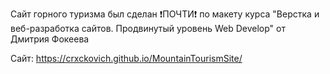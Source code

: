 Сайт горного туризма был сделан ❗ПОЧТИ❗ по макету курса "Верстка и веб-разработка сайтов. Продвинутый уровень Web Develop" от Дмитрия Фокеева

Сайт: https://crxckovich.github.io/MountainTourismSite/
